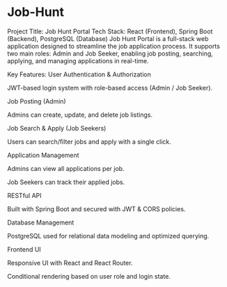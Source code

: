 # Job-Hunt
Project Title: Job Hunt Portal
Tech Stack: React (Frontend), Spring Boot (Backend), PostgreSQL (Database)
Job Hunt Portal is a full-stack web application designed to streamline the job application process. It supports two main roles: Admin and Job Seeker, enabling job posting, searching, applying, and managing applications in real-time.

 Key Features:
User Authentication & Authorization

JWT-based login system with role-based access (Admin / Job Seeker).

Job Posting (Admin)

Admins can create, update, and delete job listings.

Job Search & Apply (Job Seekers)

Users can search/filter jobs and apply with a single click.

Application Management

Admins can view all applications per job.

Job Seekers can track their applied jobs.

RESTful API

Built with Spring Boot and secured with JWT & CORS policies.

Database Management

PostgreSQL used for relational data modeling and optimized querying.

Frontend UI

Responsive UI with React and React Router.

Conditional rendering based on user role and login state.

